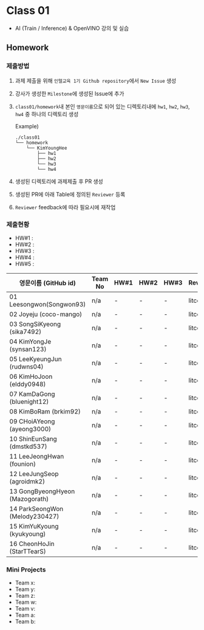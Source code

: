 # Class 01

* AI (Train / Inference) & OpenVINO 강의 및 실습

## Homework

### 제출방법

1. 과제 제출을 위해 `인텔교육 1기 Github repository`에서 `New Issue` 생성

2. 강사가 생성한 `Milestone`에 생성된 Issue에 추가 

3. `class01/homework`내 본인 `영문이름`으로 되어 있는 디렉토리내에 `hw1`, `hw2`, `hw3`, `hw4` 중 하나의 디렉토리 생성

    Example)
    ```
    ./class01
    └── homework
        └── KimYoungHee
            ├── hw1
            ├── hw2
            └── hw3
            └── hw4
    ```

4. 생성된 디렉토리에 과제제출 후 PR 생성

5. 생성된 PR에 아래 Table에 정의된 `Reviewer` 등록

6. `Reviewer` feedback에 따라 필요시에 재작업

### 제출현황

* HW#1 :
* HW#2 :
* HW#3 :
* HW#4 :
* HW#5 :

| 영문이름 (GitHub id)           | Team No | HW#1 | HW#2 | HW#3 | Reviwer | HW#4 | HW#5 | Reviewer |
|-------------------------------|---------|------|------|------|---------|------|------|----------|
| 01 Leesongwon(Songwon93) | n/a | - | - | - | litcoder | O | - | J-WBaek | 
| 02 Joyeju (coco-mango) | n/a | - | - | - | litcoder | O | - | J-WBaek |
| 03 SongSiKyeong (sika7492) | n/a | - | - | - | litcoder | O | - | J-WBaek |
| 04 KimYongJe (synsan123) | n/a | - | - | - | litcoder | O | - | J-WBaek |
| 05 LeeKyeungJun (rudwns04) | n/a | - | - | - | litcoder | O | - | J-WBaek |
| 06 KimHoJoon (elddy0948) | n/a | - | - | - | litcoder | O | - | J-WBaek |
| 07 KamDaGong (bluenight12) | n/a | - | - | - | litcoder | O | - | J-WBaek |
| 08 KimBoRam (brkim92) | n/a | - | - | - | litcoder | - | - | J-WBaek |
| 09 CHoiAYeong (ayeong3000) | n/a | - | - | - | litcoder | O | - | J-WBaek |
| 10 ShinEunSang (dmstkd537) | n/a | - | - | - | litcoder | - | - | J-WBaek |
| 11 LeeJeongHwan (founion) | n/a | - | - | - | litcoder | O | - | J-WBaek |
| 12 LeeJungSeop (agroidmk2) | n/a | - | - | - | litcoder | O | - | J-WBaek |
| 13 GongByeongHyeon (Mazogorath) | n/a | - | - | - | litcoder | O | - | J-WBaek |
| 14 ParkSeongWon (Melody230427) | n/a | - | - | - | litcoder | - | - | J-WBaek |
| 15 KimYuKyoung (kyukyoung) | n/a | - | - | - | litcoder | O | - | J-WBaek |
| 16 CheonHoJin (StarTTearS) | n/a | - | - | - | litcoder | O | - | J-WBaek |


### Mini Projects

* Team x:
* Team y:
* Team z:
* Team w:
* Team v:
* Team a:
* Team b:

